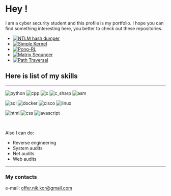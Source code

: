 # Hey !

I am a cyber security student and this profile is my portfolio. I hope you can find something interesting here, you better to check out these repositories.

- [![NTLM hash dumper](https://img.shields.io/static/v1?label=Repo&message=Hash-Dumper&color=FF4A40)](https://github.com/Retr0-code/hash-dumper)
- [![Simple Kernel](https://img.shields.io/static/v1?label=Repo&message=Simple%20Kernel&color=FF0057)](https://github.com/Retr0-code/Simple-Kernel)
- [![Pong-RL](https://img.shields.io/static/v1?label=Repo&message=Pong-RL&color=7163E0)](https://github.com/Retr0-code/Pong-RL)
- [![Matrix Sequncer](https://img.shields.io/static/v1?label=Repo&message=Matrix%20Sequncer&color=607CF7)](https://github.com/Retr0-code/Matrix-Sequncer)
- [![Path Traversal](https://img.shields.io/static/v1?label=Repo&message=Path%20Trav%20Vulnerability%20in%20IP%20Cameras&color=60AAf7)](https://github.com/Retr0-code/auth-traversal)

## Here is list of my skills
---

![python](https://img.shields.io/badge/-Python-FFC500?logo=python)
![cpp](https://img.shields.io/badge/-C++-6088FF?logo=c%2b%2b)
![c](https://img.shields.io/badge/-C-60aaf7?logo=c)
![c_sharp](https://img.shields.io/badge/-C%23-FF8501?logo=.net&logoColor=000000)
![asm](https://img.shields.io/badge/-ASM-FF0F1F)

![sql](https://img.shields.io/badge/-SQL-ffffff?logo=MySQL)
![docker](https://img.shields.io/badge/-Docker-444444?logo=Docker)
![cisco](https://img.shields.io/badge/-Cisco-101010?logo=cisco)
![linux](https://img.shields.io/badge/-Linux-000000?logo=linux)

![html](https://img.shields.io/badge/-HTML5-000000?logo=html5)
![css](https://img.shields.io/badge/-CSS3-000000?logo=css3)
![javascript](https://img.shields.io/badge/-JS-000000?logo=javascript)

<br>

Also I can do:
  - Reverse engineering
  - System audits
  - Net audits
  - Web audits

---
<!--
## What am I working on

Right now I am working on my project - VulnHunter. The project purpose is searching for vulnerabilities in executable linux files. Main advantage of project is web platform. You can use it on every device. *For API I used Python 3 Flask; For Web Server Apache2.4; For backend app was used GNU C++2a and Docker image based on Ubuntu 20.04;*

**Currently done:**
  * C++ backend application
  * Docker image
  * Server setup
  * Token Authentification
  * MySQL DB
  * Web API
    * Uploading method
    * Reporting
  * Frontend

**Work in progress:**
  * Dynamic Scanning

**Future plans:**
  * Add Windows apps support
  * Subscription plans
  * Integrate Yandex direct ads API
-->

### My contacts

e-mail: offer.nik.kor@gmail.com
